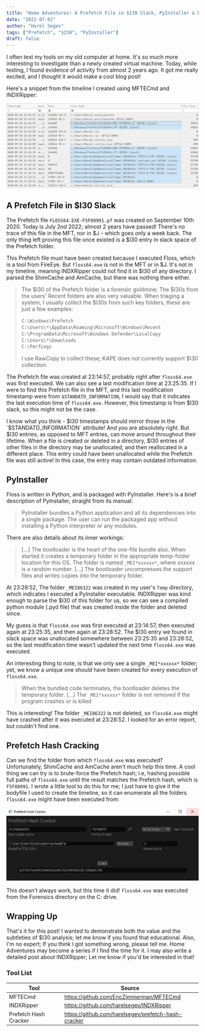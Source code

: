 ```yaml
---
title: "Home Adventures! A Prefetch File in $I30 Slack, PyInstaller & Prefetch Hash Cracking"
date: "2022-07-02"
author: "Harel Segev"
tags: ["Prefetch", "$I30", "PyInstaller"]
draft: false
---
```


I often test my tools on my old computer at home. It's so much more interesting to investigate than a newly created virtual machine. Today, while testing, I found evidence of activity from almost 2 years ago. It got me really excited, and I thought it would make a cool blog post!



Here's a snippet from the timeline I created using MFTECmd and INDXRipper:

![](images/timeline.jpg)

## A Prefetch File in $I30 Slack

The Prefetch file `FLOSS64.EXE-F5F88991.pf` was created on September 10th 2020. Today is July 2nd 2022; almost 2 years have passed! There's no trace of this file in the MFT, nor in  $J - which goes only a week back. The only thing left proving this file once existed is a $I30 entry in slack space of the Prefetch folder.

This Prefetch file must have been created because I executed Floss, which is a tool from FireEye. But `floss64.exe` is not in the MFT or in $J. It's not in my timeline, meaning INDXRipper could not find it in $I30 of any directory. I parsed the ShimCache and AmCache, but there was nothing there either.



> The $I30 of the Prefetch folder is a forensic goldmine; The $I30s from the users' Recent folders are also very valuable. When triaging a system, I usually collect the $I30s from such key folders, these are just a few examples:
> 
> ```python
> C:\Windows\Prefetch
> C:\Users\*\AppData\Roaming\Microsoft\Windows\Recent
> C:\ProgramData\Microsoft\Windows Defender\LocalCopy
> C:\Users\*\Downloads
> C:\PerfLogs
>```
> I use RawCopy to collect these; KAPE does not currently support $I30 collection.



The Prefetch file was created at 23:14:57, probably right after `floss64.exe` was first executed. We can also see a last modification time at 23:25:35. If I were to find this Prefetch file in the MFT, and this last modification timestamp were from `$STANDATD_INFORMATION`, I would say that it indicates the last execution time of `floss64.exe`. However, this timestamp is from $I30 slack, so this might not be the case.

I know what you think - $I30 timestamps should mirror those in the `$STANDATD_INFORMATION` attribute! And you are absolutely right. But $I30 entries, as opposed to MFT entries, can move around throughout their lifetime. When a file is created or deleted in a directory, $I30 entries of other files in the directory may be unallocated, and then reallocated in a different place. This entry could have been unallocated while the Prefetch file was still active! In this case, the entry may contain outdated information.

## PyInstaller

Floss is written in Python, and is packaged with PyInstaller. Here's is a brief description of PyInstaller, straight from its manual:

> PyInstaller bundles a Python application and all its dependencies into a single package. The user can run the packaged app without installing a Python interpreter or any modules.



There are also details about its inner workings:

>[...] The bootloader is the heart of the one-file bundle also. When started it creates a temporary folder in the appropriate temp-folder location for this OS. The folder is named `_MEI*xxxxxx*`, where *xxxxxx* is a random number. [...] The bootloader uncompresses the support files and writes copies into the temporary folder.



At 23:28:52, The folder `_MEI86322` was created in my user's `Temp` directory, which indicates I executed a PyInstaller executable. INDXRipper was kind enough to parse the $I30 of this folder for us, so we can see a compiled python module (.pyd file) that was created inside the folder and deleted since.

My guess is that `floss64.exe` was first executed at 23:14:57, then executed again at 23:25:35, and then again at 23:28:52. The $I30 entry we found in slack space was unallocated somewhere between 23:25:35 and 23:28:52, so the last modification time wasn't updated the next time `floss64.exe` was executed.

An interesting thing to note, is that we only see a single `_MEI*xxxxxx*` folder; yet, we know a unique one should have been created for every execution of `floss64.exe`.

>When the bundled code terminates, the bootloader deletes the temporary folder. [...] The `_MEI*xxxxxx*` folder is not removed if the program crashes or is killed



This is interesting! The folder `_MEI86322` is not deleted, so `floss64.exe` might have crashed after it was executed at 23:28:52. I looked for an error report, but couldn't find one.

## Prefetch Hash Cracking

Can we find the folder from which `floss64.exe` was executed? Unfortunately, ShimCache and AmCache aren't much help this time. A cool thing we can try is to brute-force the Prefetch hash; i.e, hashing possible full paths of `floss64.exe` until the result matches the Prefetch hash, which is `F5F88991`. I wrote a little tool to do this for me; I just have to give it the bodyfile I used to create the timeline, so it can enumerate all the folders `floss64.exe` might have been executed from:

![](images/hash_cracker.jpg)



This doesn't always work, but this time it did! `floss64.exe` was executed from the Forensics directory on the C: drive.

## Wrapping Up

That's it for this post! I wanted to demonstrate both the value and the subtleties of $I30 analysis; let me know if you found that educational. Also, I'm no expert; If you think I got something wrong, please tell me. Home Adventures may become a series if I find the time for it. I may also write a detailed post about INDXRipper; Let me know if you'd be interested in that!

### Tool List

| Tool                  | Source                                              |
| --------------------- | --------------------------------------------------- |
| MFTECmd               | https://github.com/EricZimmerman/MFTECmd            |
| INDXRipper            | https://github.com/harelsegev/INDXRipper            |
| Prefetch Hash Cracker | https://github.com/harelsegev/prefetch-hash-cracker |

